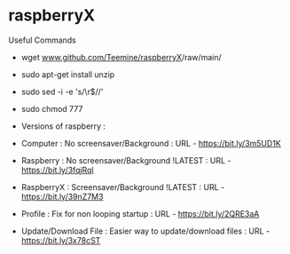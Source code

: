 # raspberryX

Useful Commands

- wget www.github.com/Teemine/raspberryX<Repo>/raw/main/<ZIP>
- sudo apt-get install unzip
- sudo sed -i -e 's/\r$//' <file>
- sudo chmod 777 <file>
- Versions of raspberry :

- Computer : No screensaver/Background : URL - https://bit.ly/3m5UD1K
- Raspberry : No screensaver/Background !LATEST : URL - https://bit.ly/3fqjRql
- RaspberryX : Screensaver/Background !LATEST : URL - https://bit.ly/39nZ7M3
- Profile : Fix for non looping startup : URL - https://bit.ly/2QRE3aA
- Update/Download File : Easier way to update/download files : URL - https://bit.ly/3x78cST
